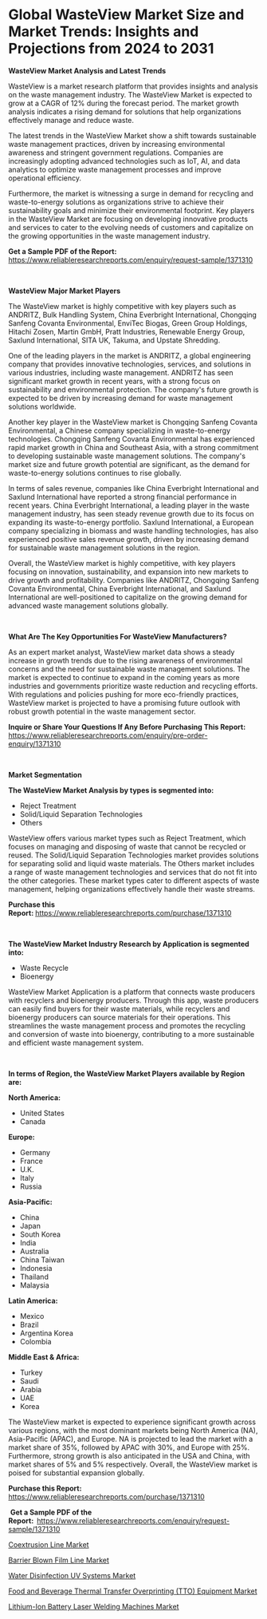 <p><h1>Global WasteView Market Size and Market Trends: Insights and Projections from 2024 to 2031</h1></p><p><strong>WasteView Market Analysis and Latest Trends</strong></p>
<p><p>WasteView is a market research platform that provides insights and analysis on the waste management industry. The WasteView Market is expected to grow at a CAGR of 12% during the forecast period. The market growth analysis indicates a rising demand for solutions that help organizations effectively manage and reduce waste. </p><p>The latest trends in the WasteView Market show a shift towards sustainable waste management practices, driven by increasing environmental awareness and stringent government regulations. Companies are increasingly adopting advanced technologies such as IoT, AI, and data analytics to optimize waste management processes and improve operational efficiency. </p><p>Furthermore, the market is witnessing a surge in demand for recycling and waste-to-energy solutions as organizations strive to achieve their sustainability goals and minimize their environmental footprint. Key players in the WasteView Market are focusing on developing innovative products and services to cater to the evolving needs of customers and capitalize on the growing opportunities in the waste management industry.</p></p>
<p><strong>Get a Sample PDF of the Report:&nbsp;</strong> <a href="https://www.reliableresearchreports.com/enquiry/request-sample/1371310">https://www.reliableresearchreports.com/enquiry/request-sample/1371310</a></p>
<p>&nbsp;</p>
<p><strong>WasteView Major Market Players</strong></p>
<p><p>The WasteView market is highly competitive with key players such as ANDRITZ, Bulk Handling System, China Everbright International, Chongqing Sanfeng Covanta Environmental, EnviTec Biogas, Green Group Holdings, Hitachi Zosen, Martin GmbH, Pratt Industries, Renewable Energy Group, Saxlund International, SITA UK, Takuma, and Upstate Shredding.</p><p>One of the leading players in the market is ANDRITZ, a global engineering company that provides innovative technologies, services, and solutions in various industries, including waste management. ANDRITZ has seen significant market growth in recent years, with a strong focus on sustainability and environmental protection. The company's future growth is expected to be driven by increasing demand for waste management solutions worldwide.</p><p>Another key player in the WasteView market is Chongqing Sanfeng Covanta Environmental, a Chinese company specializing in waste-to-energy technologies. Chongqing Sanfeng Covanta Environmental has experienced rapid market growth in China and Southeast Asia, with a strong commitment to developing sustainable waste management solutions. The company's market size and future growth potential are significant, as the demand for waste-to-energy solutions continues to rise globally.</p><p>In terms of sales revenue, companies like China Everbright International and Saxlund International have reported a strong financial performance in recent years. China Everbright International, a leading player in the waste management industry, has seen steady revenue growth due to its focus on expanding its waste-to-energy portfolio. Saxlund International, a European company specializing in biomass and waste handling technologies, has also experienced positive sales revenue growth, driven by increasing demand for sustainable waste management solutions in the region.</p><p>Overall, the WasteView market is highly competitive, with key players focusing on innovation, sustainability, and expansion into new markets to drive growth and profitability. Companies like ANDRITZ, Chongqing Sanfeng Covanta Environmental, China Everbright International, and Saxlund International are well-positioned to capitalize on the growing demand for advanced waste management solutions globally.</p></p>
<p>&nbsp;</p>
<p><strong>What Are The Key Opportunities For WasteView Manufacturers?</strong></p>
<p><p>As an expert market analyst, WasteView market data shows a steady increase in growth trends due to the rising awareness of environmental concerns and the need for sustainable waste management solutions. The market is expected to continue to expand in the coming years as more industries and governments prioritize waste reduction and recycling efforts. With regulations and policies pushing for more eco-friendly practices, WasteView market is projected to have a promising future outlook with robust growth potential in the waste management sector.</p></p>
<p><strong>Inquire or Share Your Questions If Any Before Purchasing This Report:</strong> <a href="https://www.reliableresearchreports.com/enquiry/pre-order-enquiry/1371310">https://www.reliableresearchreports.com/enquiry/pre-order-enquiry/1371310</a></p>
<p>&nbsp;</p>
<p><strong>Market Segmentation</strong></p>
<p><strong>The WasteView Market Analysis by types is segmented into:</strong></p>
<p><ul><li>Reject Treatment</li><li>Solid/Liquid Separation Technologies</li><li>Others</li></ul></p>
<p><p>WasteView offers various market types such as Reject Treatment, which focuses on managing and disposing of waste that cannot be recycled or reused. The Solid/Liquid Separation Technologies market provides solutions for separating solid and liquid waste materials. The Others market includes a range of waste management technologies and services that do not fit into the other categories. These market types cater to different aspects of waste management, helping organizations effectively handle their waste streams.</p></p>
<p><strong>Purchase this Report:&nbsp;</strong><a href="https://www.reliableresearchreports.com/purchase/1371310">https://www.reliableresearchreports.com/purchase/1371310</a></p>
<p>&nbsp;</p>
<p><strong>The WasteView Market Industry Research by Application is segmented into:</strong></p>
<p><ul><li>Waste Recycle</li><li>Bioenergy</li></ul></p>
<p><p>WasteView Market Application is a platform that connects waste producers with recyclers and bioenergy producers. Through this app, waste producers can easily find buyers for their waste materials, while recyclers and bioenergy producers can source materials for their operations. This streamlines the waste management process and promotes the recycling and conversion of waste into bioenergy, contributing to a more sustainable and efficient waste management system.</p></p>
<p>&nbsp;</p>
<p><strong>In terms of Region, the WasteView Market Players available by Region are:</strong></p>
<p>
    <p> <strong> North America: </strong>
        <ul>
            <li>United States</li>
            <li>Canada</li>
        </ul>
        </p> 
    <p> <strong> Europe: </strong>
        <ul>
            <li>Germany</li>
            <li>France</li>
            <li>U.K.</li>
            <li>Italy</li>
            <li>Russia</li>
        </ul>
        </p> 
    <p> <strong> Asia-Pacific: </strong>
        <ul>
            <li>China</li>
            <li>Japan</li>
            <li>South Korea</li>
            <li>India</li>
            <li>Australia</li>
            <li>China Taiwan</li>
            <li>Indonesia</li>
            <li>Thailand</li>
            <li>Malaysia</li>
        </ul>
        </p> 
    <p> <strong> Latin America: </strong>
        <ul>
            <li>Mexico</li>
            <li>Brazil</li>
            <li>Argentina Korea</li>
            <li>Colombia</li>
        </ul>
        </p> 
    <p> <strong> Middle East & Africa: </strong>
        <ul>
            <li>Turkey</li>
            <li>Saudi</li>
            <li>Arabia</li>
            <li>UAE</li>
            <li>Korea</li>
        </ul>
    </p>
    </p>
<p><p>The WasteView market is expected to experience significant growth across various regions, with the most dominant markets being North America (NA), Asia-Pacific (APAC), and Europe. NA is projected to lead the market with a market share of 35%, followed by APAC with 30%, and Europe with 25%. Furthermore, strong growth is also anticipated in the USA and China, with market shares of 5% and 5% respectively. Overall, the WasteView market is poised for substantial expansion globally.</p></p>
<p><strong>Purchase this Report: </strong><a href="https://www.reliableresearchreports.com/purchase/1371310">https://www.reliableresearchreports.com/purchase/1371310</a></p>
<p>&nbsp;<strong>Get a Sample PDF of the Report:&nbsp;&nbsp;</strong><a href="https://www.reliableresearchreports.com/enquiry/request-sample/1371310">https://www.reliableresearchreports.com/enquiry/request-sample/1371310</a></p>
<p><strong></strong></p>
<p><p><a href="https://medium.com/p/db016982d81c/edit">Coextrusion Line Market</a></p><p><a href="https://medium.com/p/2253e74b38ae/edit">Barrier Blown Film Line Market</a></p><p><a href="https://medium.com/p/17cf6335d3e9/edit">Water Disinfection UV Systems Market</a></p><p><a href="https://medium.com/p/8489b64e6455/edit">Food and Beverage Thermal Transfer Overprinting (TTO) Equipment Market</a></p><p><a href="https://medium.com/p/e5eb7cf5814c/edit">Lithium-Ion Battery Laser Welding Machines Market</a></p></p>